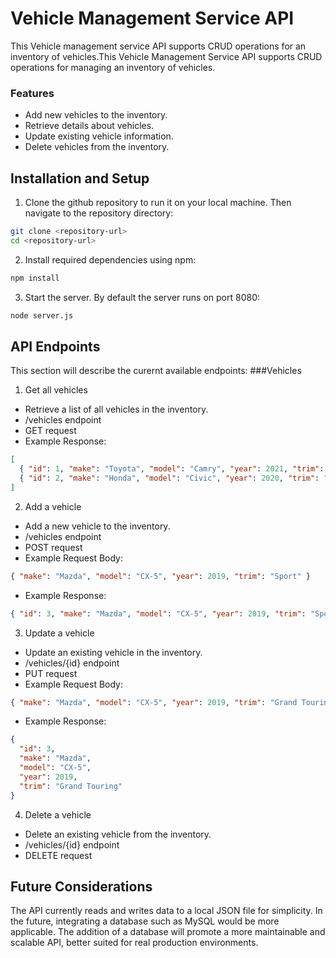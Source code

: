 # Vehicle Management Service API

This Vehicle management service API supports CRUD operations for an inventory of vehicles.This Vehicle Management Service API supports CRUD operations for managing an inventory of vehicles.

### Features

- Add new vehicles to the inventory.
- Retrieve details about vehicles.
- Update existing vehicle information.
- Delete vehicles from the inventory.

## Installation and Setup

1. Clone the github repository to run it on your local machine. Then navigate to the repository directory:

```bash
git clone <repository-url>
cd <repository-url>
```

2. Install required dependencies using npm:

```javascript
npm install
```

3. Start the server. By default the server runs on port 8080:

```bash
node server.js
```

## API Endpoints

This section will describe the curernt available endpoints:
###Vehicles

1. Get all vehicles

- Retrieve a list of all vehicles in the inventory.
- /vehicles endpoint
- GET request
- Example Response:

```json
[
  { "id": 1, "make": "Toyota", "model": "Camry", "year": 2021, "trim": "LE" },
  { "id": 2, "make": "Honda", "model": "Civic", "year": 2020, "trim": "EX" }
]
```

2. Add a vehicle

- Add a new vehicle to the inventory.
- /vehicles endpoint
- POST request
- Example Request Body:

```json
{ "make": "Mazda", "model": "CX-5", "year": 2019, "trim": "Sport" }
```

- Example Response:

```json
{ "id": 3, "make": "Mazda", "model": "CX-5", "year": 2019, "trim": "Sport" }
```

3. Update a vehicle

- Update an existing vehicle in the inventory.
- /vehicles/{id} endpoint
- PUT request
- Example Request Body:

```json
{ "make": "Mazda", "model": "CX-5", "year": 2019, "trim": "Grand Touring" }
```

- Example Response:

```json
{
  "id": 3,
  "make": "Mazda",
  "model": "CX-5",
  "year": 2019,
  "trim": "Grand Touring"
}
```

4. Delete a vehicle

- Delete an existing vehicle from the inventory.
- /vehicles/{id} endpoint
- DELETE request

## Future Considerations

The API currently reads and writes data to a local JSON file for simplicity. In the future, integrating a database such as MySQL would be more applicable. The addition of a database will promote a more maintainable and scalable API, better suited for real production environments.
